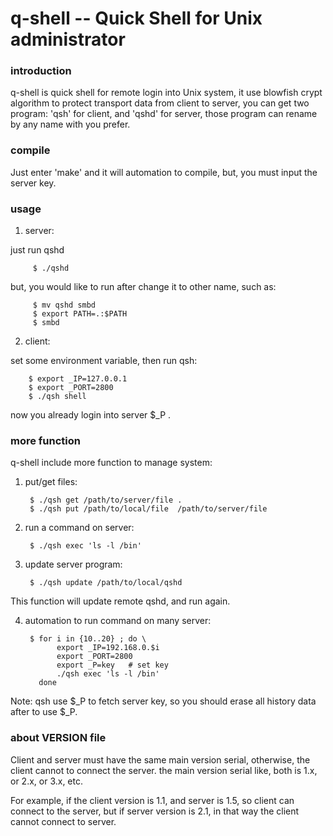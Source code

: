 q-shell -- Quick Shell for Unix administrator
=======

### introduction

q-shell is quick shell for remote login into Unix system,
it use blowfish crypt algorithm to protect transport data from client to server,
you can get two program: 'qsh' for client, and 'qshd' for server,
those program can rename by any name with you prefer.

### compile

Just enter 'make' and it will automation to compile, but, you must input the 
server key.

### usage

1. server:

just run qshd

		 $ ./qshd

but, you would like to run after change it to other name, such as:

		 $ mv qshd smbd
		 $ export PATH=.:$PATH
		 $ smbd

2. client:

set some environment variable, then run qsh:

		$ export _IP=127.0.0.1
		$ export _PORT=2800
		$ ./qsh shell

now you already login into server $\_P .

### more function

q-shell include more function to manage system:

1. put/get files:

		$ ./qsh get /path/to/server/file .
		$ ./qsh put /path/to/local/file  /path/to/server/file

2. run a command on server:

		$ ./qsh exec 'ls -l /bin'

3. update server program:

		$ ./qsh update /path/to/local/qshd

This function will update remote qshd, and run again.

4. automation to run command on many server:

		$ for i in {10..20} ; do \
		      export _IP=192.168.0.$i
		      export _PORT=2800
		      export _P=key   # set key
		      ./qsh exec 'ls -l /bin'
		  done

Note: qsh use $\_P to fetch server key, so you should erase all history data after to use $\_P.

### about VERSION file

Client and server must have the same main version serial, otherwise, the client cannot
to connect the server. the main version serial like, both is 1.x, or 2.x, or 3.x, etc.

For example, if the client version is 1.1, and server is 1.5, so client can connect to
the server, but if server version is 2.1, in that way the client cannot connect to server.


